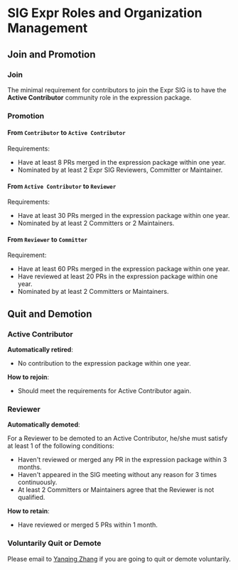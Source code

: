 # SIG Expr Roles and Organization Management

## Join and Promotion

### Join

The minimal requirement for contributors to join the Expr SIG is to have
the **Active Contributor** community role in the expression package.

### Promotion

#### From `Contributor` to `Active Contributor`

Requirements:

* Have at least 8 PRs merged in the expression package within one year.
* Nominated by at least 2 Expr SIG Reviewers, Committer or Maintainer.

#### From `Active Contributor` to `Reviewer`

Requirements:

* Have at least 30 PRs merged in the expression package within one year.
* Nominated by at least 2 Committers or 2 Maintainers.

#### From `Reviewer` to `Committer`

Requirement:

* Have at least 60 PRs merged in the expression package within one year.
* Have reviewed at least 20 PRs in the expression package within one year.
* Nominated by at least 2 Committers or Maintainers.

## Quit and Demotion

### Active Contributor

**Automatically retired**:

* No contribution to the expression package within one year.

**How to rejoin**:

* Should meet the requirements for Active Contributor again.

### Reviewer

**Automatically demoted**:

For a Reviewer to be demoted to an Active Contributor,  he/she must satisfy at
least 1 of the following conditions:

* Haven't reviewed or merged any PR in the expression package within 3 months.
* Haven't appeared in the SIG meeting without any reason for 3 times continuously.
* At least 2 Committers or Maintainers agree that the Reviewer is not qualified.

**How to retain**:

* Have reviewed or merged 5 PRs within 1 month.

### Voluntarily Quit or Demote

Please email to [Yanqing Zhang](mailto:zhangyanqing@pingcap.com) if you are
going to quit or demote voluntarily.
